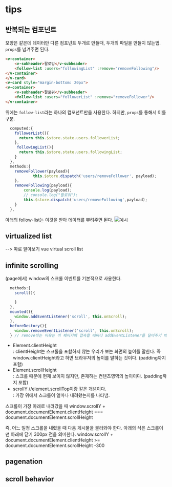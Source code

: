 # tips

## 반복되는 컴포넌트

모양은 같은데 데이터만 다른 컴포넌트 두개르 만들때, 두개의 파일을 만들지 않는법.  
`props`를 넘겨주면 된다. 

```html
<v-container>
    <v-subheader>팔로잉</v-subheader>
    <follow-list :users="followingList" :remove="removeFollowing"/>
</v-container>
</v-card>
<v-card style="margin-bottom: 20px">
<v-container>
    <v-subheader>팔로워</v-subheader>
    <follow-list :users="followerList" :remove="removeFollower"/>
</v-container>
```

위에는 `follow-list`라는 하나의 컴포넌트만을 사용한다. 하지만, `props`를 통해서 이를 구분.

```js
  computed:{
    followerList(){
      return this.$store.state.users.followerList;
    },
     followingList(){
      return this.$store.state.users.followingList;
    }
  },
  methods:{
    removeFollower(payload){
            this.$store.dispatch('users/removeFollower', payload);
    },
    removeFollowing(payload){
        console.log(payload);
        // console.log("팔로워");
        this.$store.dispatch('users/removeFollowing',payload);
    }
  },
```

아래의 follow-list는 이것을 받아 데이터를 뿌려주면 된다. 
![예시](../../img/nuxt-tips.png)

## virtualized list 

--> 따로 알아보기
vue virtual scroll list 

## infinite scrolling

(page에서) window의 스크롤 이벤트를 기본적으로 사용한다. 

```js
  methods:{
    scroll(){

    }
  },
  mounted(){
    window.addEventListener('scroll', this.onScroll);
  },
  beforeDestory(){
    window.removeEventListener('scroll', this.onScroll);
  } // remove하는 이유는 이 페이지에 접속할 때마다 addEventListener를 달아주기 때문에 메모리 누수가 생긴다. 따라서 페이지(컴포넌트)가 없어질때 해제해줘야한다. 
```

* Element.clientHeight  
: clientHeight는 스크롤을 포함하지 않는 우리가 보는 화면의 높이를 말한다. 즉 window.clientHeight라고 하면 브라우저의 높이를 말하는 것이다. (padding까지 포함)
* Element.scrollHeight  
: 스크롤 때문에 현재 보이지 않지만, 존재하는 컨텐츠영역의 높이이다. (padding까지 포함)  
* scrollY  //element.scrollTop이랑 같은 개념이다.   
: 가장 위에서 스크롤이 얼마나 내려왔는지를 나타냄.  

스크롤이 가장 아래로 내려갔을 때 
window.scrollY + document.documentElement.clientHeight 
=== document.documentElement.scrollHeight

즉, 어느 일정 스크롤을 내렸을 때 다음 게시물을 불러와야 한다. 아래의 식은 스크롤이 맨 아래에 닫기 300px 전을 의미한다. 
window.scrollY + document.documentElement.clientHeight >= document.documentElement.scrollHeight -300 

## pagenation 

## scroll behavior